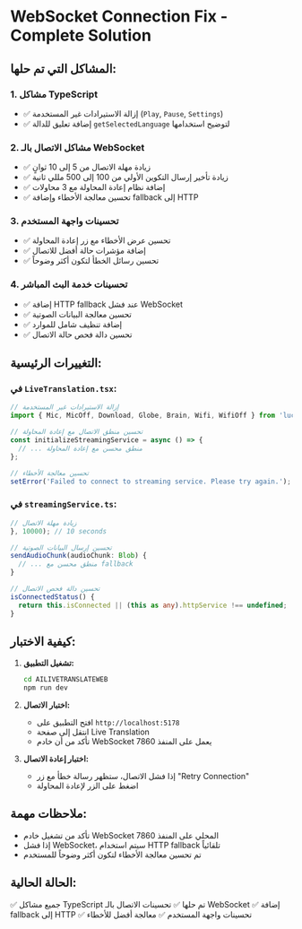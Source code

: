 # WebSocket Connection Fix - Complete Solution

## المشاكل التي تم حلها:

### 1. مشاكل TypeScript
- ✅ إزالة الاستيرادات غير المستخدمة (`Play`, `Pause`, `Settings`)
- ✅ إضافة تعليق للدالة `getSelectedLanguage` لتوضيح استخدامها

### 2. مشاكل الاتصال بالـ WebSocket
- ✅ زيادة مهلة الاتصال من 5 إلى 10 ثوانٍ
- ✅ زيادة تأخير إرسال التكوين الأولي من 100 إلى 500 مللي ثانية
- ✅ إضافة نظام إعادة المحاولة مع 3 محاولات
- ✅ تحسين معالجة الأخطاء وإضافة fallback إلى HTTP

### 3. تحسينات واجهة المستخدم
- ✅ تحسين عرض الأخطاء مع زر إعادة المحاولة
- ✅ إضافة مؤشرات حالة أفضل للاتصال
- ✅ تحسين رسائل الخطأ لتكون أكثر وضوحاً

### 4. تحسينات خدمة البث المباشر
- ✅ إضافة HTTP fallback عند فشل WebSocket
- ✅ تحسين معالجة البيانات الصوتية
- ✅ إضافة تنظيف شامل للموارد
- ✅ تحسين دالة فحص حالة الاتصال

## التغييرات الرئيسية:

### في `LiveTranslation.tsx`:
```typescript
// إزالة الاستيرادات غير المستخدمة
import { Mic, MicOff, Download, Globe, Brain, Wifi, WifiOff } from 'lucide-react';

// تحسين منطق الاتصال مع إعادة المحاولة
const initializeStreamingService = async () => {
  // ... منطق محسن مع إعادة المحاولة
};

// تحسين معالجة الأخطاء
setError('Failed to connect to streaming service. Please try again.');
```

### في `streamingService.ts`:
```typescript
// زيادة مهلة الاتصال
}, 10000); // 10 seconds

// تحسين إرسال البيانات الصوتية
sendAudioChunk(audioChunk: Blob) {
  // ... منطق محسن مع fallback
}

// تحسين دالة فحص الاتصال
isConnectedStatus() {
  return this.isConnected || (this as any).httpService !== undefined;
}
```

## كيفية الاختبار:

1. **تشغيل التطبيق:**
   ```bash
   cd AILIVETRANSLATEWEB
   npm run dev
   ```

2. **اختبار الاتصال:**
   - افتح التطبيق على `http://localhost:5178`
   - انتقل إلى صفحة Live Translation
   - تأكد من أن خادم WebSocket يعمل على المنفذ 7860

3. **اختبار إعادة الاتصال:**
   - إذا فشل الاتصال، ستظهر رسالة خطأ مع زر "Retry Connection"
   - اضغط على الزر لإعادة المحاولة

## ملاحظات مهمة:

- تأكد من تشغيل خادم WebSocket المحلي على المنفذ 7860
- إذا فشل WebSocket، سيتم استخدام HTTP fallback تلقائياً
- تم تحسين معالجة الأخطاء لتكون أكثر وضوحاً للمستخدم

## الحالة الحالية:
✅ جميع مشاكل TypeScript تم حلها
✅ تحسينات الاتصال بالـ WebSocket
✅ إضافة fallback إلى HTTP
✅ تحسينات واجهة المستخدم
✅ معالجة أفضل للأخطاء 